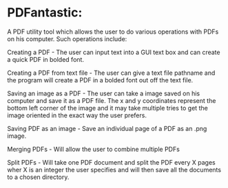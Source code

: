 # PDFantastic:
A PDF utility tool which allows the user to do various operations with PDFs on his computer. Such operations include:

  Creating a PDF - The user can input text into a GUI text box and can create a quick PDF in bolded font. 
  
  Creating a PDF from text file - The user can give a text file pathname and the program will create a PDF in a bolded font out off the text file.
  
  Saving an image as a PDF - The user can take a image saved on his computer and save it as a PDF file. The x and y coordinates represent the bottom left corner of the image and it may take multiple tries to get the image oriented in the exact way the user prefers.
  
  Saving PDF as an image - Save an individual page of a PDF as an .png image.
  
  Merging PDFs - Will allow the user to combine multiple PDFs
  
  Split PDFs - Will take one PDF document and split the PDF every X pages wher X is an integer the user specifies and will then save all the documents to a chosen directory.
